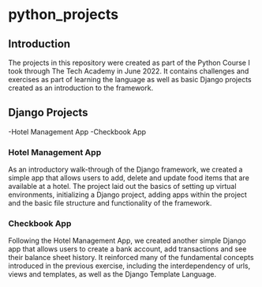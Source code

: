 # python_projects

## Introduction

The projects in this repository were created as part of the Python Course I took through The Tech Academy in June 2022. It contains challenges and exercises as part of learning the language as well as basic Django projects created as an introduction to the framework.


## Django Projects

-Hotel Management App
-Checkbook App

### Hotel Management App

As an introductory walk-through of the Django framework, we created a simple app that allows users to add, delete and update food items that are available at a hotel. The project laid out the basics of setting up virtual environments, initializing a Django project, adding apps within the project and the basic file structure and functionality of the framework.

### Checkbook App

Following the Hotel Management App, we created another simple Django app that allows users to create a bank account, add transactions and see their balance sheet history. It reinforced many of the fundamental concepts introduced in the previous exercise, including the interdependency of urls, views and templates, as well as the Django Template Language. 
